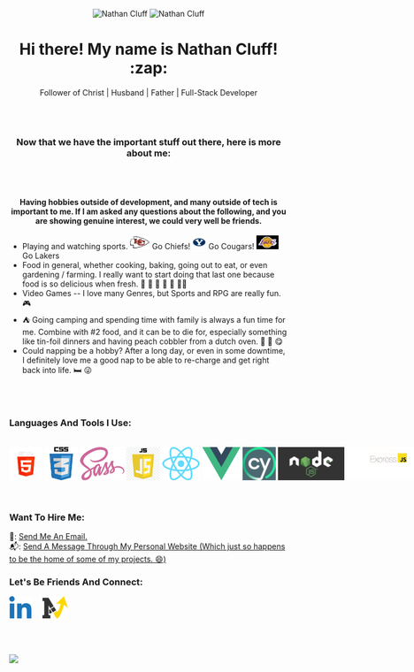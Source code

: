 <p align="center">
  <img src='https://avatars.githubusercontent.com/u/79126599?v=4' alt="Nathan Cluff" width="25%" height="auto"/>
  <img src='https://purenspiration.com/DIST/CSS/Images/my-headshot.jpg' alt="Nathan Cluff" width="25%" height="auto"/>
</p>
<h1 align="center"> Hi there! My name is Nathan Cluff! :zap: </h1>
<p align="center">Follower of Christ | Husband | Father | Full-Stack Developer</p>
<br><br>
<h3 align="center">Now that we have the important stuff out there, here is more about me:</h3>
<br><br>

<h4 align="center">Having hobbies outside of development, and many outside of tech is important to me.  If I am asked any questions about the following, and you are showing genuine interest, we could very well be friends.</h4>
<ul>
  <li>Playing and watching sports. <img src='/Images/Chiefs-logo.jpg' style='height: 25px; width: auto;' alt='Kansas City Chiefs Logo'/> Go Chiefs! <img src='/Images/byu-logo.jpg' style='height: 25px; width: auto;' alt='BYU Logo'/> Go Cougars! <img src='/Images/la-lakers-logo.jpg' style='height: 25px; width: auto;' alt='Los Angeles Lakers Logo'/> Go Lakers</li>
  <li>Food in general, whether cooking, baking, going out to eat, or even gardening / farming.  I really want to start doing that last one because food is so delicious when fresh. 🍔 🍕 🍰 🌮 🏡 🧑‍🌾</li>
  <li>Video Games -- I love many Genres, but Sports and RPG are really fun. 🎮</li>
  <li> ⛺ Going camping and spending time with family is always a fun time for me.  Combine with #2 food, and it can be to die for, especially something like tin-foil dinners and having peach cobbler from a dutch oven. 🍑 🥧 😋</li>
  <li>Could napping be a hobby?  After a long day, or even in some downtime, I definitely love me a good nap to be able to re-charge and get right back into life. 🛏️ 😜</li>
</ul>

<br><br>

<h3>Languages And Tools I Use:</h3>
<br>
<div style='display: flex; justify-content: space-evenly; align-items: center;'>
<img src='/Images/Languages-and-Tools/HTML5.png' alt='My Personal Website' style='height: 60px; width: auto;'/>
&nbsp; &nbsp;
<img src='/Images/Languages-and-Tools/CSS3.png' alt='My Personal Website' style='height: 60px; width: auto;'/>
&nbsp; &nbsp;
<img src='/Images/Languages-and-Tools/SCSS.png' alt='My Personal Website' style='height: 60px; width: auto;'/>
&nbsp; &nbsp;
<img src='/Images/Languages-and-Tools/JavaScript.png' alt='My Personal Website' style='height: 60px; width: auto;'/>
&nbsp; &nbsp;
<img src='/Images/Languages-and-Tools/React.png' alt='My Personal Website' style='height: 60px; width: auto;'/>
&nbsp; &nbsp;
<img src='/Images/Languages-and-Tools/Vue.png' alt='My Personal Website' style='height: 60px; width: auto;'/>
&nbsp; &nbsp;
<img src='/Images/Languages-and-Tools/Cypress.jpg' alt='My Personal Website' style='height: 60px; width: auto;'/>
&nbsp; &nbsp;
<img src='/Images/Languages-and-Tools/nodejs.png' alt='My Personal Website' style='height: 60px; width: auto;'/>
&nbsp; &nbsp;
<img src='/Images/Languages-and-Tools/Express.png' alt='My Personal Website' style='height: 60px; width: auto;'/>
&nbsp; &nbsp;
<img src='/Images/Languages-and-Tools/Postman.png' alt='My Personal Website' style='height: 60px; width: auto;'/>
&nbsp; &nbsp;
<img src='/Images/Languages-and-Tools/Pugjs.png' alt='My Personal Website' style='height: 60px; width: auto;'/>
&nbsp; &nbsp;
<img src='/Images/Languages-and-Tools/Webpack.png' alt='My Personal Website' style='height: 60px; width: auto;'/>
&nbsp; &nbsp;
<img src='/Images/Languages-and-Tools/Git.png' alt='My Personal Website' style='height: 60px; width: auto;'/>
&nbsp; &nbsp;
<img src='/Images/Languages-and-Tools/JWT.png' alt='My Personal Website' style='height: 60px; width: auto;'/>
&nbsp; &nbsp;
</div>
<br><br>

<h3>Want To Hire Me:</h3>
📧: <a href='mailto:ncluff003@purenspiration.com'>Send Me An Email.</a>
<br>
📬: <a href='https://www.purenspiration.com/contact'>Send A Message Through My Personal Website (Which just so happens to be the home of some of my projects. 😄)</a>

<h3>Let's Be Friends And Connect:</h3>
<a href='https://www.linkedin.com/in/ncluff003'><img src='/Images/linked-in-logo.png' alt='My LinkedIn Profile' style='height: 40px; width: auto;'/></a>
&nbsp; &nbsp;
<a href='https://www.purenspiration.com/contact'><img src='/Images/my-logo.svg' alt='My Personal Website' style='height: 40px; width: auto;'/></a>

<br><br>

![](https://komarev.com/ghpvc/?username=ncluff003&color=ffd700&style=plastic&label=Profile+Views)

<!--
**ncluff003/ncluff003** is a ✨ _special_ ✨ repository because its `README.md` (this file) appears on your GitHub profile.

Here are some ideas to get you started:

- 🔭 I’m currently working on ...
- 🌱 I’m currently learning ...
- 👯 I’m looking to collaborate on ...
- 🤔 I’m looking for help with ...
- 💬 Ask me about ...
- 📫 How to reach me: ...
- 😄 Pronouns: ...
- ⚡ Fun fact: ...
-->
